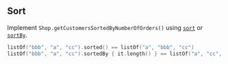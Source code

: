 ## Sort

Implement `Shop.getCustomersSortedByNumberOfOrders()` using
[`sort`](http://kotlinlang.org/api/latest/jvm/stdlib/kotlin/sort.html) or
[`sortBy`](http://kotlinlang.org/api/latest/jvm/stdlib/kotlin/sort-by.html).

```kotlin
listOf("bbb", "a", "cc").sorted() == listOf("a", "bbb", "cc")
listOf("bbb", "a", "cc").sortedBy { it.length() } == listOf("a", "cc", "bbb")
```